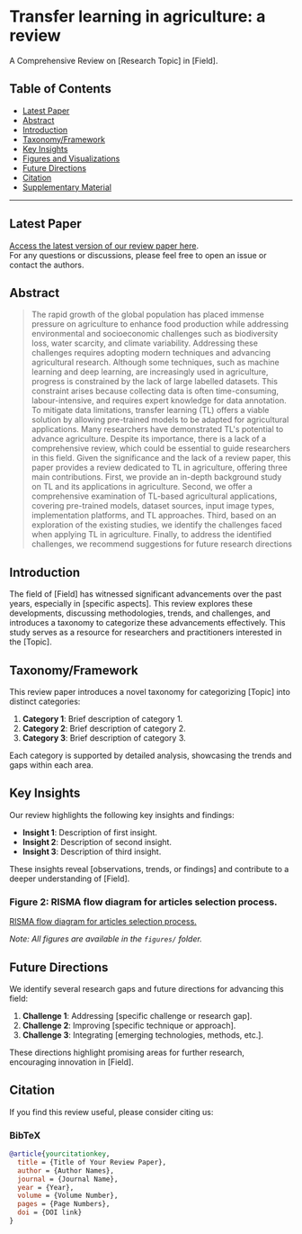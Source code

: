 # Transfer learning in agriculture: a review
A Comprehensive Review on [Research Topic] in [Field].

## Table of Contents
- [Latest Paper](#latest-paper)
- [Abstract](#abstract)
- [Introduction](#introduction)
- [Taxonomy/Framework](#taxonomyframework)
- [Key Insights](#key-insights)
- [Figures and Visualizations](#figures-and-visualizations)
- [Future Directions](#future-directions)
- [Citation](#citation)
- [Supplementary Material](#supplementary-material)

---

## Latest Paper
[Access the latest version of our review paper here](link-to-paper).  
For any questions or discussions, please feel free to open an issue or contact the authors.

## Abstract
> The rapid growth of the global population has placed immense pressure on agriculture to enhance food production while addressing environmental and socioeconomic challenges such as biodiversity loss, water scarcity, and climate variability. Addressing these challenges requires adopting modern techniques and advancing agricultural research. Although some techniques, such as machine learning and deep learning, are increasingly used in agriculture, progress is constrained by the lack of large labelled datasets. This constraint arises because collecting data is often time-consuming, labour-intensive, and requires expert knowledge for data annotation. To mitigate data limitations, transfer learning (TL) offers a viable solution by allowing pre-trained models to be adapted for agricultural applications. Many researchers have demonstrated TL's potential to advance agriculture. Despite its importance, there is a lack of a comprehensive review, which could be essential to guide researchers in this field. Given the significance and the lack of a review paper, this paper provides a review dedicated to TL in agriculture, offering three main contributions. First, we provide an in-depth background study on TL and its applications in agriculture. Second, we offer a comprehensive examination of TL-based agricultural applications, covering pre-trained models, dataset sources, input image types, implementation platforms, and TL approaches. Third, based on an exploration of the existing studies, we identify the challenges faced when applying TL in agriculture. Finally, to address the identified challenges, we recommend suggestions for future research directions

## Introduction
The field of [Field] has witnessed significant advancements over the past years, especially in [specific aspects]. This review explores these developments, discussing methodologies, trends, and challenges, and introduces a taxonomy to categorize these advancements effectively. This study serves as a resource for researchers and practitioners interested in the [Topic].

## Taxonomy/Framework
This review paper introduces a novel taxonomy for categorizing [Topic] into distinct categories:
1. **Category 1**: Brief description of category 1.
2. **Category 2**: Brief description of category 2.
3. **Category 3**: Brief description of category 3.

Each category is supported by detailed analysis, showcasing the trends and gaps within each area.

## Key Insights
Our review highlights the following key insights and findings:
- **Insight 1**: Description of first insight.
- **Insight 2**: Description of second insight.
- **Insight 3**: Description of third insight.

These insights reveal [observations, trends, or findings] and contribute to a deeper understanding of [Field].

### Figure 2: RISMA flow diagram for articles selection process. 
[RISMA flow diagram for articles selection process.]([Prisma.pdf](https://github.com/user-attachments/files/17708660/Prisma.pdf))

*Note: All figures are available in the `figures/` folder.*

## Future Directions
We identify several research gaps and future directions for advancing this field:
1. **Challenge 1**: Addressing [specific challenge or research gap].
2. **Challenge 2**: Improving [specific technique or approach].
3. **Challenge 3**: Integrating [emerging technologies, methods, etc.].

These directions highlight promising areas for further research, encouraging innovation in [Field].

## Citation
If you find this review useful, please consider citing us:

### BibTeX
```bibtex
@article{yourcitationkey,
  title = {Title of Your Review Paper},
  author = {Author Names},
  journal = {Journal Name},
  year = {Year},
  volume = {Volume Number},
  pages = {Page Numbers},
  doi = {DOI link}
}
